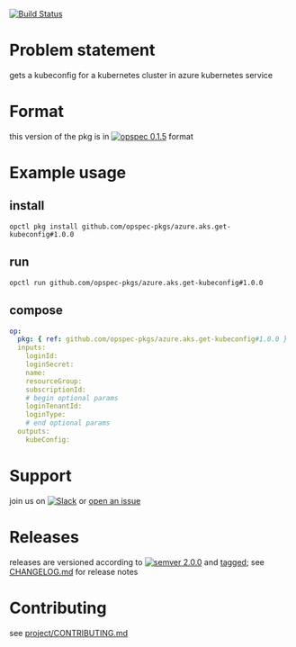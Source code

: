 [![Build Status](https://travis-ci.org/opspec-pkgs/azure.aks.get-kubeconfig.svg?branch=master)](https://travis-ci.org/opspec-pkgs/azure.aks.get-kubeconfig)

# Problem statement

gets a kubeconfig for a kubernetes cluster in azure kubernetes service

# Format

this version of the pkg is in [![opspec 0.1.5](https://img.shields.io/badge/opspec-0.1.5-brightgreen.svg?colorA=6b6b6b&colorB=fc16be)](https://opspec.io/0.1.5/packages.html) format

# Example usage

## install

```shell
opctl pkg install github.com/opspec-pkgs/azure.aks.get-kubeconfig#1.0.0
```

## run

```
opctl run github.com/opspec-pkgs/azure.aks.get-kubeconfig#1.0.0
```

## compose

```yaml
op:
  pkg: { ref: github.com/opspec-pkgs/azure.aks.get-kubeconfig#1.0.0 }
  inputs:
    loginId:
    loginSecret:
    name:
    resourceGroup:
    subscriptionId:
    # begin optional params
    loginTenantId:
    loginType:
    # end optional params
  outputs:
    kubeConfig:
```

# Support

join us on
[![Slack](https://opspec-slackin.herokuapp.com/badge.svg)](https://opspec-slackin.herokuapp.com/)
or
[open an issue](https://github.com/opspec-pkgs/azure.aks.get-kubeconfig/issues)

# Releases

releases are versioned according to
[![semver 2.0.0](https://img.shields.io/badge/semver-2.0.0-brightgreen.svg)](http://semver.org/spec/v2.0.0.html)
and [tagged](https://git-scm.com/book/en/v2/Git-Basics-Tagging); see
[CHANGELOG.md](CHANGELOG.md) for release notes

# Contributing

see
[project/CONTRIBUTING.md](https://github.com/opspec-pkgs/project/blob/master/CONTRIBUTING.md)
